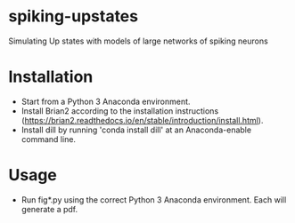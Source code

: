 # spiking-upstates

 Simulating Up states with models of large networks of spiking neurons

# Installation

- Start from a Python 3 Anaconda environment.
- Install Brian2 according to the installation instructions (https://brian2.readthedocs.io/en/stable/introduction/install.html).
- Install dill by running 'conda install dill' at an Anaconda-enable command line.

# Usage

- Run fig*.py using the correct Python 3 Anaconda environment. Each will generate a pdf.
